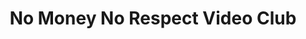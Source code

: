 ---
title: "No Money No Respect Video Club"
url: /ganta/no-money-no-respect-video-club/
shop: video
---